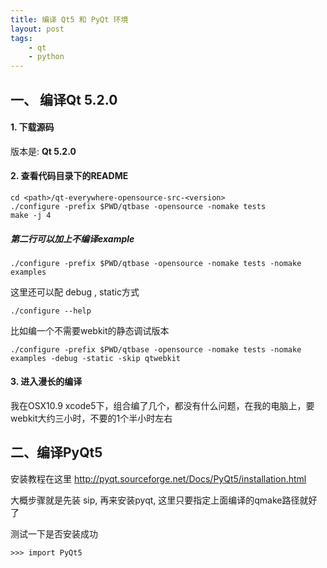```yaml
---
title: 编译 Qt5 和 PyQt 环境
layout: post
tags: 
    - qt 
    - python
---
```


一、 编译Qt 5.2.0
---


#### 1. 下载源码

版本是: **Qt 5.2.0**

#### 2. 查看代码目录下的README

```
cd <path>/qt-everywhere-opensource-src-<version>
./configure -prefix $PWD/qtbase -opensource -nomake tests
make -j 4
```

##### 第二行可以加上不编译example
```
./configure -prefix $PWD/qtbase -opensource -nomake tests -nomake examples
```
这里还可以配 debug , static方式
```
./configure --help
```

比如编一个不需要webkit的静态调试版本
```
./configure -prefix $PWD/qtbase -opensource -nomake tests -nomake examples -debug -static -skip qtwebkit
```

#### 3. 进入漫长的编译

我在OSX10.9 xcode5下，组合编了几个，都没有什么问题，在我的电脑上，要webkit大约三小时，不要的1个半小时左右



二、编译PyQt5
------

安装教程在这里
http://pyqt.sourceforge.net/Docs/PyQt5/installation.html

大概步骤就是先装 sip, 再来安装pyqt, 这里只要指定上面编译的qmake路径就好了

测试一下是否安装成功

```
>>> import PyQt5
```

